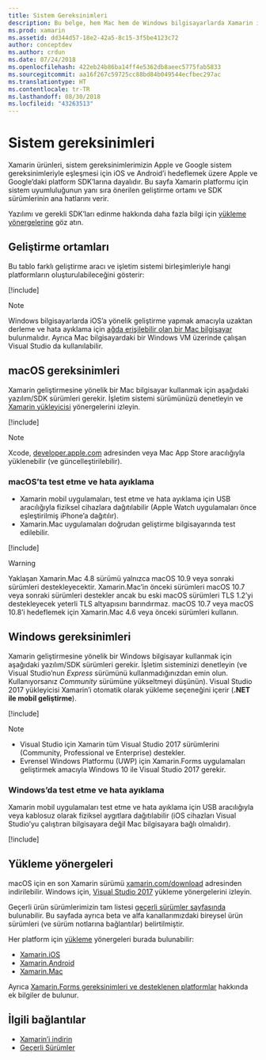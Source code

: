 ```yaml
---
title: Sistem Gereksinimleri
description: Bu belge, hem Mac hem de Windows bilgisayarlarda Xamarin ile uygulamalar geliştirmek için sistem gereksinimlerini listeler. Ayrıca yükleme yönergelerine bağlantılar içerir.
ms.prod: xamarin
ms.assetid: dd344d57-18e2-42a5-8c15-3f5be4123c72
author: conceptdev
ms.author: crdun
ms.date: 07/24/2018
ms.openlocfilehash: 422eb24b86ba14ff4e5362db8aeec5775fab5833
ms.sourcegitcommit: aa16f267c59725cc88bd84b049544ecfbec297ac
ms.translationtype: HT
ms.contentlocale: tr-TR
ms.lasthandoff: 08/30/2018
ms.locfileid: "43263513"
---
```

# <a name="system-requirements"></a>Sistem gereksinimleri

Xamarin ürünleri, sistem gereksinimlerimizin Apple ve Google sistem gereksinimleriyle eşleşmesi için iOS ve Android’i hedeflemek üzere Apple ve Google’daki platform SDK’larına dayalıdır. Bu sayfa Xamarin platformu için sistem uyumluluğunun yanı sıra önerilen geliştirme ortamı ve SDK sürümlerinin ana hatlarını verir.

Yazılımı ve gerekli SDK’ları edinme hakkında daha fazla bilgi için [yükleme yönergelerine](#installation-instructions) göz atın.

## <a name="development-environments"></a>Geliştirme ortamları

Bu tablo farklı geliştirme aracı ve işletim sistemi birleşimleriyle hangi platformların oluşturulabileceğini gösterir:

[!include[](~/cross-platform/includes/development-environment.md)]

> [!NOTE]
> Windows bilgisayarlarda iOS’a yönelik geliştirme yapmak amacıyla uzaktan derleme ve hata ayıklama için [ağda erişilebilir olan bir Mac bilgisayar](~/ios/get-started/installation/windows/connecting-to-mac/index.md) bulunmalıdır. Ayrıca Mac bilgisayardaki bir Windows VM üzerinde çalışan Visual Studio da kullanılabilir.

## <a name="macos-requirements"></a>macOS gereksinimleri

Xamarin geliştirmesine yönelik bir Mac bilgisayar kullanmak için aşağıdaki yazılım/SDK sürümleri gerekir. İşletim sistemi sürümünüzü denetleyin ve [Xamarin yükleyicisi](#installation-instructions) yönergelerini izleyin.

[!include[](~/cross-platform/includes/macos-requirements.md)]

> [!NOTE]
> Xcode, [developer.apple.com](https://developer.apple.com/xcode/download/) adresinden veya Mac App Store aracılığıyla yüklenebilir (ve güncelleştirilebilir).

### <a name="testing--debugging-on-macos"></a>macOS’ta test etme ve hata ayıklama

- Xamarin mobil uygulamaları, test etme ve hata ayıklama için USB aracılığıyla fiziksel cihazlara dağıtılabilir (Apple Watch uygulamaları önce eşleştirilmiş iPhone’a dağıtılır).
- Xamarin.Mac uygulamaları doğrudan geliştirme bilgisayarında test edilebilir.

[!include[](~/cross-platform/includes/macos-testing.md)]

> [!WARNING]
> Yaklaşan Xamarin.Mac 4.8 sürümü yalnızca macOS 10.9 veya sonraki sürümleri destekleyecektir.
> Xamarin.Mac’in önceki sürümleri macOS 10.7 veya sonraki sürümleri destekler ancak bu eski macOS sürümleri TLS 1.2’yi destekleyecek yeterli TLS altyapısını barındırmaz. macOS 10.7 veya macOS 10.8’i hedeflemek için Xamarin.Mac 4.6 veya önceki sürümleri kullanın.

## <a name="windows-requirements"></a>Windows gereksinimleri

Xamarin geliştirmesine yönelik bir Windows bilgisayar kullanmak için aşağıdaki yazılım/SDK sürümleri gerekir.
İşletim sisteminizi denetleyin (ve Visual Studio’nun *Express* sürümünü kullanmadığınızdan emin olun. Kullanıyorsanız *Community* sürümüne yükseltmeyi düşünün).
Visual Studio 2017 yükleyicisi Xamarin’i otomatik olarak yükleme seçeneğini içerir (**.NET ile mobil geliştirme**).

[!include[](~/cross-platform/includes/windows-requirements.md)]

> [!NOTE]
> - Visual Studio için Xamarin tüm Visual Studio 2017 sürümlerini (Community, Professional ve Enterprise) destekler.
> - Evrensel Windows Platformu (UWP) için Xamarin.Forms uygulamaları geliştirmek amacıyla Windows 10 ile Visual Studio 2017 gerekir.

### <a name="testing--debugging-on-windows"></a>Windows’da test etme ve hata ayıklama

Xamarin mobil uygulamaları test etme ve hata ayıklama için USB aracılığıyla veya kablosuz olarak fiziksel aygıtlara dağıtılabilir (iOS cihazları Visual Studio’yu çalıştıran bilgisayara değil Mac bilgisayara bağlı olmalıdır).

[!include[](~/cross-platform/includes/windows-testing.md)]

## <a name="installation-instructions"></a>Yükleme yönergeleri

macOS için en son Xamarin sürümü [xamarin.com/download](http://xamarin.com/download) adresinden indirilebilir. Windows için, [Visual Studio 2017](https://docs.microsoft.com/visualstudio/install/install-visual-studio) yükleme yönergelerini izleyin.

Geçerli ürün sürümlerimizin tam listesi [geçerli sürümler sayfasında](http://developer.xamarin.com/releases/current/) bulunabilir. Bu sayfada ayrıca beta ve alfa kanallarımızdaki bireysel ürün sürümleri (ve sürüm notlarına bağlantılar) belirtilmiştir.

Her platform için [yükleme](~/cross-platform/get-started/installation/index.md) yönergeleri burada bulunabilir:

- [Xamarin.iOS](~/ios/get-started/installation/index.md)
- [Xamarin.Android](~/android/get-started/installation/index.md)
- [Xamarin.Mac](~/mac/get-started/installation.md)

Ayrıca [Xamarin.Forms gereksinimleri ve desteklenen platformlar](~/xamarin-forms/get-started/installation.md) hakkında ek bilgiler de bulunur.

## <a name="related-links"></a>İlgili bağlantılar

- [Xamarin’i indirin](https://visualstudio.microsoft.com/xamarin/)
- [Geçerli Sürümler](https://developer.xamarin.com/releases/current/)
